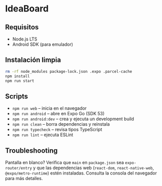 # IdeaBoard

## Requisitos
- Node.js LTS
- Android SDK (para emulador)

## Instalación limpia
```bash
rm -rf node_modules package-lock.json .expo .parcel-cache
npm install
npm run start
```

## Scripts
- `npm run web` – inicia en el navegador
- `npm run android` – abre en Expo Go (SDK 53)
- `npm run android:dev` – crea y ejecuta un development build
- `npm run clean` – borra dependencias y reinstala
- `npm run typecheck` – revisa tipos TypeScript
- `npm run lint` – ejecuta ESLint

## Troubleshooting
Pantalla en blanco? Verifica que `main` en `package.json` sea `expo-router/entry` y que las dependencias web (`react-dom`, `react-native-web`, `@expo/metro-runtime`) estén instaladas. Consulta la consola del navegador para más detalles.

